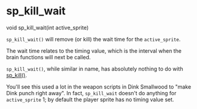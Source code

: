 # sp_kill_wait

<Prototype>void sp_kill_wait(int active_sprite)</Prototype>

`sp_kill_wait()` will remove (or kill) the wait time for the `active_sprite`.

The wait time relates to the timing value, which is the interval when the brain functions will next be called. 

`sp_kill_wait()`, while similar in name, has absolutely nothing to do with [sp_kill()](./sp-kill.md).

You'll see this used a lot in the weapon scripts in Dink Smallwood to "make Dink punch right away". In fact, `sp_kill_wait` doesn't do anything for `active_sprite` 1; by default the player sprite has no timing value set.

